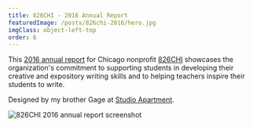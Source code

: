 ```yaml
---
title: 826CHI - 2016 Annual Report
featuredImage: /posts/826chi-2016/hero.jpg
imgClass: object-left-top
order: 6
---
```


This [2016 annual report](https://826chi-2016.jaredsalzano.com/) for Chicago nonprofit [826CHI](https://www.826chi.org/) showcases the organization's commitment to supporting students in developing their creative and expository writing skills and to helping teachers inspire their students to write.

Designed by my brother Gage at [Studio Apartment](https://studioapt.co/).

<img alt="826CHI 2016 annual report screenshot" src="/posts/826chi-2016/hero.jpg" />

